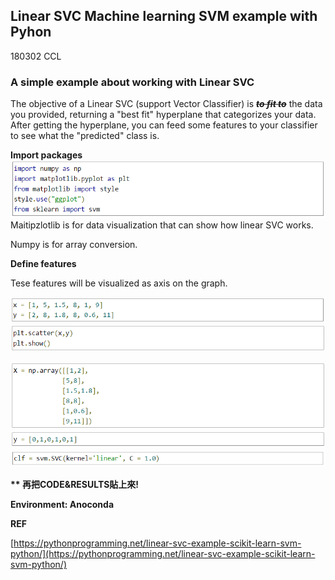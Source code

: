 ## Linear SVC Machine learning SVM example with Pyhon

180302 CCL

### A simple example about working with Linear SVC

The objective of a Linear SVC \(support Vector Classifier\) is ~~_**to fit to**_~~ the data you provided, returning a "best fit" hyperplane that categorizes your data. After getting the hyperplane, you can feed some features to your classifier to see what the "predicted" class is.

**Import packages**![](/assets/SVM_CODE_01.png) Maitipzlotlib is for data visualization that can show how linear SVC works.

Numpy is for array conversion.



**Define features**

Tese features  will be visualized  as axis on the graph.

![](/assets/SVM_CODE_02.png)![](/assets/SVM_CODE_03.png)

![](/assets/SVM_CODE_04.png)![](/assets/SVM_CODE_05.png)![](/assets/SVM_CODE_06.png)

**\*\* 再把CODE&RESULTS貼上來!**

**Environment: Anoconda**

**REF**

[https://pythonprogramming.net/linear-svc-example-scikit-learn-svm-python/](https://pythonprogramming.net/linear-svc-example-scikit-learn-svm-python/)

